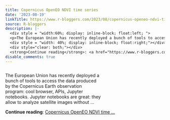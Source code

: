```yaml
---
title: Copernicus OpenEO NDVI time series
date: '2023-08-19'
linkTitle: https://www.r-bloggers.com/2023/08/copernicus-openeo-ndvi-time-series/
source: R-bloggers
description: |-
  <div style = "width:60%; display: inline-block; float:left; ">
  <p>The European Union has recently deployed a bunch of tools to access the data produced by the Copernicus Earth observation program: cool browser, APIs, Jupyter notebooks. Jupyter notebooks are great: they allow to analyze satellite images without ...</p></div>
  <div style = "width: 40%; display: inline-block; float:right;"></div>
  <div style="clear: both;"></div>
  <strong>Continue reading</strong>: <a href="https://www.r-bloggers.com/2023/08/copernicus-openeo-ndvi-time-series/">Copernicus OpenEO NDVI time ...
disable_comments: true
---
```

<div style = "width:60%; display: inline-block; float:left; ">
<p>The European Union has recently deployed a bunch of tools to access the data produced by the Copernicus Earth observation program: cool browser, APIs, Jupyter notebooks. Jupyter notebooks are great: they allow to analyze satellite images without ...</p></div>
<div style = "width: 40%; display: inline-block; float:right;"></div>
<div style="clear: both;"></div>
<strong>Continue reading</strong>: <a href="https://www.r-bloggers.com/2023/08/copernicus-openeo-ndvi-time-series/">Copernicus OpenEO NDVI time ...